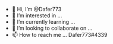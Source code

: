 - 👋 Hi, I’m @Dafer773
- 👀 I’m interested in ... 
- 🌱 I’m currently learning ...
- 💞️ I’m looking to collaborate on ...
- 📫 How to reach me ... Dafer773#4339

<!---
Dafer773/Dafer773 is a ✨ special ✨ repository because its `README.md` (this file) appears on your GitHub profile.
You can click the Preview link to take a look at your changes.
--->
